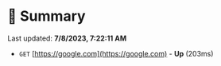 # 📖 Summary
Last updated: **7/8/2023, 7:22:11 AM**

- `GET` [https://google.com](https://google.com) - **Up** (203ms)
